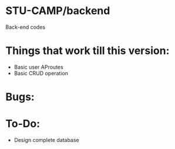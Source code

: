 # STU-CAMP/backend
Back-end codes

# Things that work till this version:
* Basic user AProutes
* Basic CRUD operation

# Bugs:

# To-Do:
* Design complete database
